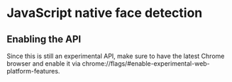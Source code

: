# JavaScript native face detection

## Enabling the API

Since this is still an experimental API, make sure to have the latest Chrome browser and enable it via chrome://flags/#enable-experimental-web-platform-features.
